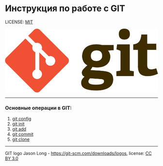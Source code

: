 # Инструкция по работе с GIT

LICENSE: [MIT](./license.md)

![git-logo](./GitLogo.png)

---

### Основные операции в **GIT**:
1. [git config](config.md "перейти к странице")
2. [git init](init.md "перейти к странице")
3. [git add](add.md "перейти к странице")
4. [git commit](commit.md "перейти к странице")
5. [git clone](clone.md "перейти к странице")


---

GIT logo Jason Long - https://git-scm.com/downloads/logos, license: [СС BY 3.0](https://creativecommons.org/licenses/by/3.0/)